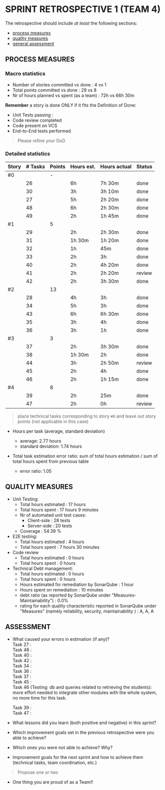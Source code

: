 SPRINT RETROSPECTIVE 1 (TEAM 4)
=====================================

The retrospective should include _at least_ the following
sections:

- [process measures](#process-measures)
- [quality measures](#quality-measures)
- [general assessment](#assessment)

## PROCESS MEASURES 

### Macro statistics

- Number of stories committed vs done : 4 vs 1
- Total points committed vs done : 29 vs 8
- Nr of hours planned vs spent (as a team) : 72h vs 66h 30m

**Remember**  a story is done ONLY if it fits the Definition of Done:
 
- Unit Tests passing :
- Code review completed
- Code present on VCS
- End-to-End tests performed

> Please refine your DoD 

### Detailed statistics

| Story  | # Tasks | Points | Hours est. | Hours actual | Status |
|--------|---------|--------|------------|--------------|--------|
| #0   |         |    -   |            |              |        |
| | 26 | | 6h | 7h 30m | done   | 
| | 30 | | 3h | 3h 10m | done   |
| | 27 | | 5h | 2h 20m | done   |
| | 48 | | 6h | 2h 30m | done   |
| | 49 | | 2h | 1h 45m | done   |
| #1 | | 5  |        |      | |
| | 29 | | 2h | 2h 30m | done | 
| | 31 | | 1h 30m | 1h 20m | done | 
| | 32 | | 1h | 45m    | done   | 
| | 33 | | 2h | 3h     | done   | 
| | 40 | | 2h | 4h 20m | done   | 
| | 41 | | 2h | 2h 20m | review | 
| | 42 | | 2h | 3h 30m | done | 
| #2 | | 13 | | | |
| | 28 | | 4h | 3h     | done | 
| | 34 | | 5h | 3h     | done | 
| | 43 | | 6h | 6h 30m | done | 
| | 35 | | 3h | 4h     | done | 
| | 36 | | 3h | 1h     | done | 
| #3 | | 3 | | |     |
| | 37 | | 2h | 3h 30m | done |
| | 38 | | 1h 30m | 2h | done |
| | 44 | | 3h | 2h 50m | review |
| | 45 | | 2h | 4h     | done |
| | 46 | | 2h | 1h 15m | done |
| #4 | | 8 | | | |
| | 39 | | 2h | 25m    | done |
| | 47 | | 2h | 0h     | review |

> place technical tasks corresponding to story `#0` and leave out story points (not applicable in this case)

- Hours per task (average, standard deviation)
  - average: 2.77 hours
  - standard deviation: 1.74 hours 

- Total task estimation error ratio: sum of total hours estimation / sum of total hours spent from previous table
  - error ratio: 1.05 

## QUALITY MEASURES 

- Unit Testing:
  - Total hours estimated : 17 hours
  - Total hours spent : 17 hours 9 minutes
  - Nr of automated unit test cases:
    - Client-side : 28 tests
    - Server-side : 20 tests
  - Coverage : 54.39 %
- E2E testing:
  - Total hours estimated : 4 hours
  - Total hours spent : 7 hours 30 minutes
- Code review 
  - Total hours estimated : 0 hours
  - Total hours spent : 0 hours
- Technical Debt management:
  - Total hours estimated : 0 hours
  - Total hours spent : 0 hours
  - Hours estimated for remediation by SonarQube : 1 hour
  - Hours spent on remediation : 10 minutes
  - debt ratio (as reported by SonarQube under "Measures-Maintainability") : 0.0%
  - rating for each quality characteristic reported in SonarQube under "Measures" (namely reliability, security, maintainability ) : A, A, A
  


## ASSESSMENT

- What caused your errors in estimation (if any)?  
    Task 27 :  
    Task 48 :  
    Task 40 :  
    Task 42 :  
    Task 34 :  
    Task 36 :  
    Task 37 :  
    Task 45 :  
    Task 46 (Testing: db and queries related to retrieving the students): more effort needed to integrate other modules with the whole system, no more time for this task. 

    Task 39 :  
    Task 47 :  

- What lessons did you learn (both positive and negative) in this sprint?

- Which improvement goals set in the previous retrospective were you able to achieve? 
  
- Which ones you were not able to achieve? Why?

- Improvement goals for the next sprint and how to achieve them (technical tasks, team coordination, etc.)

> Propose one or two

- One thing you are proud of as a Team!!
